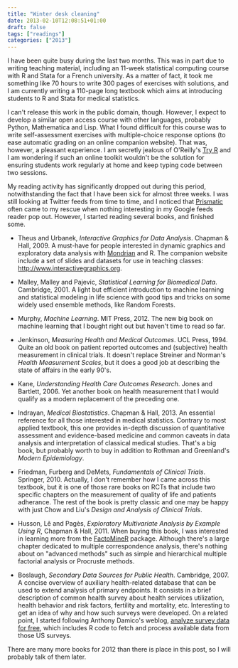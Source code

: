 ```yaml
---
title: "Winter desk cleaning"
date: 2013-02-10T12:08:51+01:00
draft: false
tags: ["readings"]
categories: ["2013"]
---
```


I have been quite busy during the last two months. This was in part due to writing teaching material, including an 11-week statistical computing course with R and Stata for a French university. As a matter of fact, it took me something like 70 hours to write 300 pages of exercises with solutions, and I am currently writing a 110-page long textbook which aims at introducing students to R and Stata for medical statistics. 

I can't release this work in the public domain, though. However, I expect to develop a similar open access course with other languages, probably Python, Mathematica and Lisp. What I found difficult for this course was to write self-assessment exercises with multiple-choice response options (to ease automatic grading on an online companion website). That was, however, a pleasant experience. I am secretly jealous of O'Reilly's [Try R](http://tryr.codeschool.com) and I am wondering if such an online toolkit wouldn't be the solution for ensuring students work regularly at home and keep typing code between two sessions.

My reading activity has significantly dropped out during this period, notwithstanding the fact that I have been sick for almost three weeks. I was still looking at Twitter feeds from time to time, and I noticed that [Prismatic](http://getprismatic.com) often came to my rescue when nothing interesting in my Google feeds reader pop out. However, I started reading several books, and finished some.

- Theus and Urbanek, *Interactive Graphics for Data Analysis*. Chapman & Hall, 2009. A must-have for people interested in dynamic graphics and exploratory data analysis with [Mondrian](http://stats.math.uni-augsburg.de/mondrian/) and R. The companion website include a set of slides and datasets for use in teaching classes: <http://www.interactivegraphics.org>.

- Malley, Malley and Pajevic, *Statistical Learning for Biomedical Data*. Cambridge, 2001. A light but efficient introduction to machine learning and statistical modeling in life science with good tips and tricks on some widely used ensemble methods, like Random Forests.

- Murphy, *Machine Learning*. MIT Press, 2012. The new big book on machine learning that I bought right out but haven't time to read so far.

- Jenkinson, *Measuring Health and Medical Outcomes*. UCL Press, 1994. Quite an old book on patient reported outcomes and (subjective) health measurement in clinical trials. It doesn't replace Streiner and Norman's *Health Measurement Scales*, but it does a good job at describing the state of affairs in the early 90's.

- Kane, *Understanding Health Care Outcomes Research*. Jones and Bartlett, 2006. Yet another book on health measurement that I would qualify as a modern replacement of the preceding one.

- Indrayan, *Medical Biostatistics*. Chapman & Hall, 2013. An essential reference for all those interested in medical statistics. Contrary to most applied textbook, this one provides in-depth discussion of quantitative assessment and evidence-based medicine and common caveats in data analysis and interpretation of classical medical studies. That's a big book, but probably worth to buy in addition to Rothman and Greenland's *Modern Epidemiology*.

- Friedman, Furberg and DeMets, *Fundamentals of Clinical Trials*. Springer, 2010. Actually, I don't remember how I came across this textbook, but it is one of those rare books on RCTs that include two specific chapters on the measurement of quality of life and patients adherance. The rest of the book is pretty classic and one may be happy with just Chow and Liu's *Design and Analysis of Clinical Trials*.

- Husson, Lê and Pagès, *Exploratory Multivariate Analysis by Example Using R*, Chapman & Hall, 2011. When buying this book, I was interested in learning more from the [FactoMineR](http://factominer.free.fr) package. Although there's a large chapter dedicated to multiple correspondence analysis, there's nothing about on "advanced methods" such as simple and hierarchical multiple factorial analysis or Procruste methods.

- Boslaugh, *Secondary Data Sources for Public Health*. Cambridge, 2007. A concise overview of auxiliary health-related database that can be used to extend analysis of primary endpoints. It consists in a brief description of common health survey about health services utilization, health behavior and risk factors, fertility and mortality, etc. Interesting to get an idea of why and how such surveys were developed. On a related point, I started following Anthony Damico's weblog, [analyze survey data for free](http://www.asdfree.com), which includes R code to fetch and process available data from those US surveys.

There are many more books for 2012 than there is place in this post, so I will probably talk of them later.

